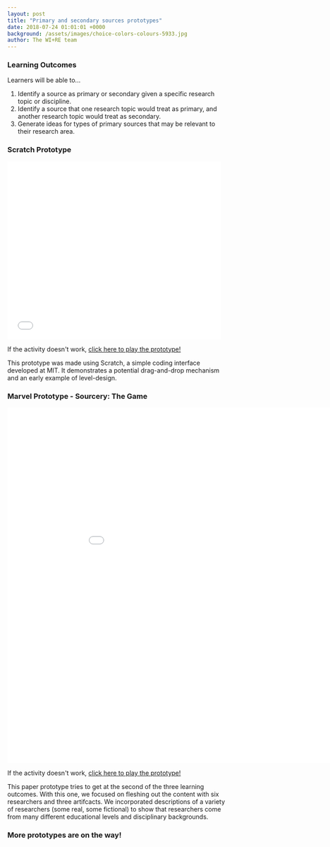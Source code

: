 ```yaml
---
layout: post
title: "Primary and secondary sources prototypes"
date: 2018-07-24 01:01:01 +0000
background: /assets/images/choice-colors-colours-5933.jpg
author: The WI+RE team 
---
```


### Learning Outcomes

Learners will be able to...
1. Identify a source as primary or secondary given a specific research topic or discipline.
2. Identify a source that one research topic would treat as primary, and another research topic would treat as secondary.
3. Generate ideas for types of primary sources that may be relevant to their research area.

### Scratch Prototype

<iframe allowtransparency="true" width="485" height="402" src="//scratch.mit.edu/projects/embed/236057405/?autostart=false" frameborder="0" allowfullscreen></iframe>

If the activity doesn't work, [click here to play the prototype!](https://scratch.mit.edu/projects/236057405/)

This prototype was made using Scratch, a simple coding interface developed at MIT. It demonstrates a potential drag-and-drop mechanism and an early example of level-design.

### Marvel Prototype - Sourcery: The Game

<iframe allowtransparency="true" width="970" height="804" src="//marvelapp.com/182a540g/screen/45554966" frameborder="0" allowfullscreen></iframe>

If the activity doesn't work, [click here to play the prototype!](https://marvelapp.com/182a540g)

This paper prototype tries to get at the second of the three learning outcomes. With this one, we focused on fleshing out the content with six researchers and three artifcacts. We  incorporated descriptions of a variety of researchers (some real, some fictional) to show that researchers come from many different educational levels and disciplinary backgrounds.

### More prototypes are on the way!
